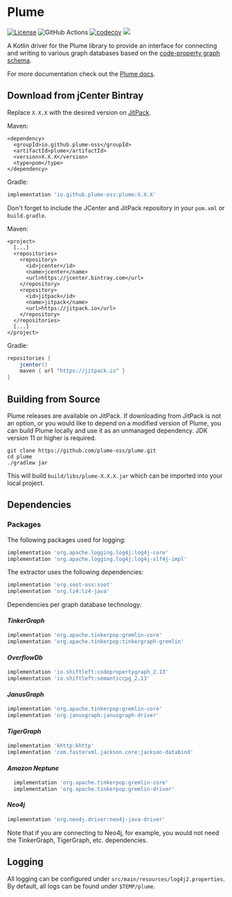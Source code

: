 # Plume
[![License](https://img.shields.io/badge/License-Apache%202.0-blue.svg)](https://opensource.org/licenses/Apache-2.0)
![GitHub Actions](https://github.com/plume-oss/plume/workflows/CI/badge.svg)
[![codecov](https://codecov.io/gh/plume-oss/plume/branch/develop/graph/badge.svg)](https://codecov.io/gh/plume-oss/plume)
[![](https://jitpack.io/v/plume-oss/plume.svg)](https://jitpack.io/#plume-oss/plume)

A Kotlin driver for the Plume library to provide an interface for connecting and writing to various graph databases based
on the [code-property graph schema](https://github.com/ShiftLeftSecurity/codepropertygraph/blob/master/codepropertygraph/src/main/resources/schemas/base.json).

For more documentation check out the [Plume docs](https://plume-oss.github.io/plume-docs/).

## Download from jCenter Bintray

Replace `X.X.X` with the desired version on [JitPack](https://bintray.com/plume-oss/maven/plume/_latestVersion).

Maven:
```mxml
<dependency>
  <groupId>io.github.plume-oss</groupId>
  <artifactId>plume</artifactId>
  <version>X.X.X</version>
  <type>pom</type>
</dependency>
```

Gradle:
```groovy
implementation 'io.github.plume-oss:plume:X.X.X'
```

Don't forget to include the JCenter and JitPack repository in your `pom.xml` or `build.gradle`.

Maven:
```mxml
<project>
  [...]
  <repositories>
    <repository>
      <id>jcenter</id>
      <name>jcenter</name>
      <url>https://jcenter.bintray.com</url>
    </repository>
    <repository>
      <id>jitpack</id>
      <name>jitpack</name>
      <url>https://jitpack.io</url>
    </repository>
  </repositories>
  [...]
</project>
```

Gradle:
```groovy
repositories {
    jcenter()
    maven { url "https://jitpack.io" }
}
```

## Building from Source

Plume releases are available on JitPack. If downloading from JitPack
is not an option, or you would like to depend on a modified version of
Plume, you can build Plume locally and use it as an unmanaged
dependency. JDK version 11 or higher is required.

```shell script
git clone https://github.com/plume-oss/plume.git
cd plume
./gradlew jar
```
This will build `build/libs/plume-X.X.X.jar` which can be imported into your local project.

## Dependencies

### Packages

The following packages used for logging:

```groovy
implementation 'org.apache.logging.log4j:log4j-core'
implementation 'org.apache.logging.log4j:log4j-slf4j-impl'
```

The extractor uses the following dependencies:
```groovy
implementation 'org.soot-oss:soot'
implementation 'org.lz4:lz4-java'
```

Dependencies per graph database technology:

#### _TinkerGraph_
```groovy
implementation 'org.apache.tinkerpop:gremlin-core'
implementation 'org.apache.tinkerpop:tinkergraph-gremlin'
```
#### _OverflowDb_
```groovy
implementation 'io.shiftleft:codepropertygraph_2.13'
implementation 'io.shiftleft:semanticcpg_2.13'
```
#### _JanusGraph_
```groovy
implementation 'org.apache.tinkerpop:gremlin-core'
implementation 'org.janusgraph:janusgraph-driver'
```
#### _TigerGraph_
```groovy
implementation 'khttp:khttp'
implementation 'com.fasterxml.jackson.core:jackson-databind'
```
#### _Amazon Neptune_
```groovy
  implementation 'org.apache.tinkerpop:gremlin-core'
  implementation 'org.apache.tinkerpop:gremlin-driver'
```
#### _Neo4j_
```groovy
implementation 'org.neo4j.driver:neo4j-java-driver'
```

Note that if you are connecting to Neo4j, for example, you would not need the TinkerGraph, TigerGraph, etc. 
dependencies.

## Logging

All logging can be configured under `src/main/resources/log4j2.properties`. By default, all logs can be found under
`$TEMP/plume`.